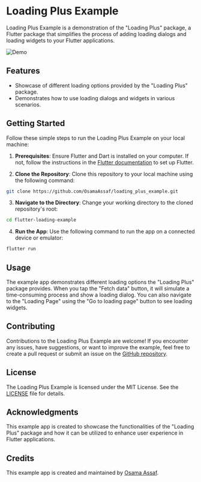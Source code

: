 # Loading Plus Example

Loading Plus Example is a demonstration of the "Loading Plus" package, a Flutter package that simplifies the process of adding loading dialogs and loading widgets to your Flutter applications.

![Demo](demo.gif)

## Features

- Showcase of different loading options provided by the "Loading Plus" package.
- Demonstrates how to use loading dialogs and widgets in various scenarios.

## Getting Started

Follow these simple steps to run the Loading Plus Example on your local machine:

1. **Prerequisites**: Ensure Flutter and Dart is installed on your computer. If not, follow the instructions in the [Flutter documentation](https://flutter.dev/docs/get-started/install) to set up Flutter.

2. **Clone the Repository**: Clone this repository to your local machine using the following command:

```bash
git clone https://github.com/OsamaAssaf/loading_plus_example.git
```

3. **Navigate to the Directory**: Change your working directory to the cloned repository's root:

```bash
cd flutter-loading-example
```

4. **Run the App**: Use the following command to run the app on a connected device or emulator:

```bash
flutter run
```

## Usage

The example app demonstrates different loading options the "Loading Plus" package provides. When you tap the "Fetch data" button, it will simulate a time-consuming process and show a loading dialog. You can also navigate to the "Loading Page" using the "Go to loading page" button to see loading widgets.

## Contributing

Contributions to the Loading Plus Example are welcome! If you encounter any issues, have suggestions, or want to improve the example, feel free to create a pull request or submit an issue on the [GitHub repository](https://github.com/OsamaAssaf/flutter_loading_example).

## License

The Loading Plus Example is licensed under the MIT License. See the [LICENSE](LICENSE) file for details.

## Acknowledgments

This example app is created to showcase the functionalities of the "Loading Plus" package and how it can be utilized to enhance user experience in Flutter applications.

## Credits

This example app is created and maintained by [Osama Assaf](https://github.com/OsamaAssaf).
